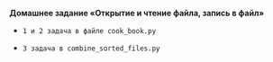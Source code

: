 **Домашнее задание «Открытие и чтение файла, запись в файл»**

*     1 и 2 задача в файле cook_book.py
*     3 задача в combine_sorted_files.py
